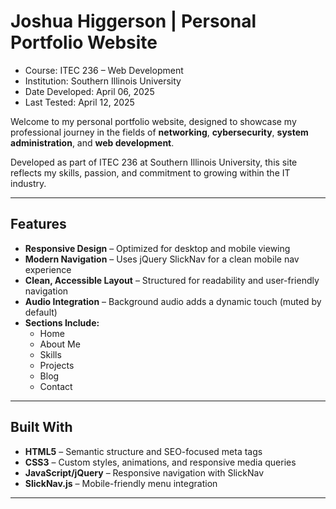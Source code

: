 # Joshua Higgerson | Personal Portfolio Website
- Course: ITEC 236 – Web Development
- Institution: Southern Illinois University
- Date Developed: April 06, 2025
- Last Tested: April 12, 2025

Welcome to my personal portfolio website, 
designed to showcase my professional journey 
in the fields of **networking**, **cybersecurity**, 
**system administration**, and **web development**.

Developed as part of ITEC 236 at Southern Illinois University, 
this site reflects my skills, passion, and commitment to growing within the IT industry.

---

## Features

- **Responsive Design** – Optimized for desktop and mobile viewing
- **Modern Navigation** – Uses jQuery SlickNav for a clean mobile nav experience
- **Clean, Accessible Layout** – Structured for readability and user-friendly navigation
- **Audio Integration** – Background audio adds a dynamic touch (muted by default)
- **Sections Include:**
  - Home
  - About Me
  - Skills
  - Projects
  - Blog
  - Contact

---

## Built With

- **HTML5** – Semantic structure and SEO-focused meta tags
- **CSS3** – Custom styles, animations, and responsive media queries
- **JavaScript/jQuery** – Responsive navigation with SlickNav
- **SlickNav.js** – Mobile-friendly menu integration

---
